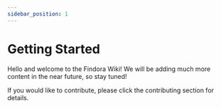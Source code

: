 ```yaml
---
sidebar_position: 1
---
```


# Getting Started

Hello and welcome to the Findora Wiki! We will be adding much more content in the near future, so stay tuned! 

If you would like to contribute, please click the contributing section for details.
